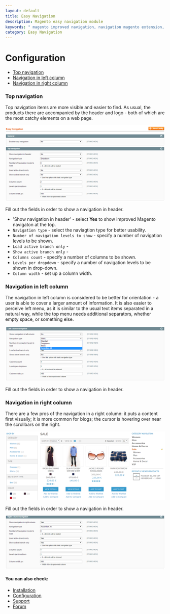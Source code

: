 ```yaml
---
layout: default
title: Easy Navigation
description: Magento easy navigation module
keywords: " magento improved navigation, navigation magento extension, magento navigation menu, left navigation menu magento "
category: Easy Navigation
---
```


# Configuration

-   [Top navigation](#top-navigation)
-   [Navigation in left column](#navigation-in-left-column)
-   [Navigation in right column](#navigation-in-right-column)

### Top navigation

Top navigation items are more visible and easier to find. As usual, the products there are accompanied by the header and logo - both of which are the most catchy elements on a web page.

![Magento top navigation](/images/m1/extensions/easy-navigation/top-navigation.png)

Fill out the fields in order to show a navigation in header.

-   'Show navigation in header' - select **Yes** to show improved Magento navigaton at the top.
-   `Navigation type` - select the naviagtion type for better usability.
-   `Number of navigation levels to show` - specify a number of navigation levels to be shown.
-   `Load active branch only` - 
-   `Show active branch only` -
-	`Columns count` - specify a number of columns to be shown.
-	`Levels per dropdown` - specify a number of navigation levels to be shown in drop-down.
-   `Column width` - set up a column width.
### Navigation in left column

The navigation in left column is considered to be better for orientation - a user is able to cover a larger amount of information. It is also easier to perceive left menu, as it is similar to the usual text items separated in a natural way, while the top menu needs additional separators, whether empty space, or something else.

![Improved navigation in left column](/images/m1/extensions/easy-navigation/left-column-navigation.png)

Fill out the fields in order to show a navigation in header.

### Navigation in right column

There are a few pros of the navigation in a right column: it puts a content first visually; it is more common for blogs; the cursor is hovering over near the scrollbars on the right.

![Magento navigation in right column](/images/m1/extensions/easy-navigation/frontend-right-column.png)

Fill out the fields in order to show a navigation in header.

![Improved navigation in right column](/images/m1/extensions/easy-navigation/right-column-navigation.png)

#### You can also check:

*   [Installation](../installation/)
*   [Configuration](../configuration/)
*   [Support](https://swissuplabs.com/contacts/)
*   [Forum](https://swissuplabs.com/magento-forum/)